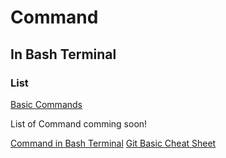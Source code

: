 # Command
## In Bash Terminal
### List

[Basic Commands](https://www.git-tower.com/blog/command-line-cheat-sheet/)

List of Command comming soon!

[Command in Bash Terminal](https://www.git-tower.com/blog/media/pages/posts/command-line-cheat-sheet/7c0f8706c6-1678792800/command-line-cheat-sheet-large01.png)
[Git Basic Cheat Sheet](https://rubygarage.s3.amazonaws.com/uploads/article_image/file/599/git-cheatsheet-5.jpg)
